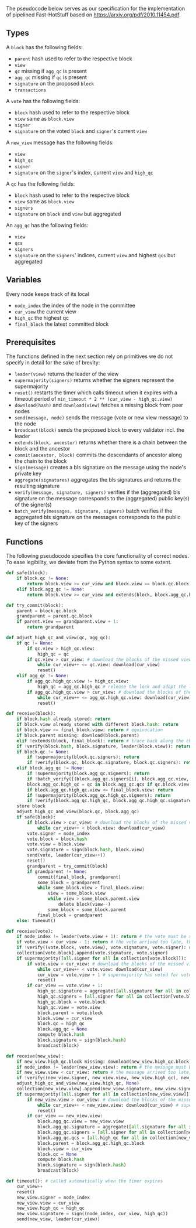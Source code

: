 The pseudocode below serves as our specification for the implementation of pipelined Fast-HotStuff based on https://arxiv.org/pdf/2010.11454.pdf. 

Types
----
A ```block``` has the following fields:
+ ```parent``` hash used to refer to the respective block
+ ```view```
+ ```qc``` missing if ```agg_qc``` is present
+ ```agg_qc``` missing if ```qc``` is present
+ ```signature``` on the proposed ```block```
+ ```transactions```

A ```vote``` has the following fields:
+ ```block``` hash used to refer to the respective block
+ ```view``` same as ```block.view```
+ ```signer```
+ ```signature``` on the voted ```block``` and ```signer```'s current ```view```

A ```new_view``` message has the following fields:
+ ```view```
+ ```high_qc```
+ ```signer```
+ ```signature``` on the ```signer```'s index, current ```view``` and ```high_qc```

A ```qc``` has the following fields:
+ ```block``` hash used to refer to the respective block
+ ```view``` same as ```block.view```
+ ```signers```
+ ```signature``` on ```block``` and ```view``` but aggregated

An ```agg_qc``` has the following fields:
+ ```view```
+ ```qcs```
+ ```signers```
+ ```signature``` on the ```signers```' indices, current ```view``` and highest ```qcs``` but aggregated

Variables
----
Every node keeps track of its local
+ ```node_index``` the index of the node in the committee
+ ```cur_view``` the current view
+ ```high_qc``` the highest qc
+ ```final_block``` the latest committed block

Prerequisites
----
The functions defined in the next section rely on primitives we do not specify in detail for the sake of brevity: 
+ ```leader(view)``` returns the leader of the view
+ ```supermajority(signers)``` returns whether the signers represent the supermajority
+ ```reset()``` restarts the timer which calls timeout when it expires with a timeout period of ```min_timeout * 2 ** (cur_view - high_qc.view)```
+ ```download(hash)``` and ```download(view)``` fetches a missing block from peer nodes
+ ```send(message, node)``` sends the message (vote or new view message) to the node
+ ```broadcast(block)``` sends the proposed block to every validator incl. the leader
+ ```extends(block, ancestor)``` returns whether there is a chain between the block and the ancestor
+ ```commit(ancestor, block)``` commits the descendants of ancestor along the chain to the block
+ ```sign(message)``` creates a bls signature on the message using the node's private key
+ ```aggregate(signatures)``` aggregates the bls signatures and returns the resulting signature
+ ```verify(message, signature, signers)``` verifies if the (aggregated) bls signature on the message corresponds to the (aggregated) public key(s) of the signer(s)
+ ```batch_verify(messages, signature, signers)``` batch verifies if the aggregated bls signature on the messages corresponds to the public key of the signers

Functions
----
The following pseudocode specifies the core functionality of correct nodes. To ease legibility, we deviate from the Python syntax to some extent.

```python
def safe(block):
	if block.qc != None:
		return block.view >= cur_view and block.view == block.qc.block.view + 1
	elif block.agg_qc != None:
		return block.view >= cur_view and extends(block, block.agg_qc.high_qc.block)

def try_commit(block):
	parent = block.qc.block
	grandparent = parent.qc.block
	if parent.view == grandparent.view + 1:
		return grandparent

def adjust_high_qc_and_view(qc, agg_qc):
	if qc != None:
		if qc.view > high_qc.view:
			high_qc = qc
		if qc.view > cur_view: # download the blocks of the missed views
			while cur_view++ <= qc.view: download(cur_view) 
			reset()
	elif agg_qc != None:
		if agg_qc.high_qc.view != high_qc.view:
			high_qc = agg_qc.high_qc # release the lock and adopt the lock of the supermajority
		if agg_qc.high_qc.view > cur_view: # download the blocks of the missed views
			while cur_view++ <= agg_qc.high_qc.view: download(cur_view)
			reset()

def receive(block):
	if block.hash already stored: return
	if block.view already stored with different block.hash: return
	if block.view <= final_block.view: return # equivocation
	if block.parent missing: download(block.parent)
	elif !extends(block, final_block): return # trace back along the chain to detect the block where equivocation happened
	if !verify(block.hash, block.signature, leader(block.view)): return
	if block.qc != None:
		if !supermajority(block.qc.signers): return
		if !verify(block.qc, block.qc.signature, block.qc.signers): return
	elif block.agg_qc != None:
		if !supermajority(block.agg_qc.signers): return
		if !batch_verify([(block.agg_qc.signers[i], block.agg_qc.view, block.agg_qc.qcs[i]) for i in 0..len(block.agg_qc.signers)], block.agg_qc.signature, block.agg_qc.signers): return
		block.agg_qc.high_qc = qc in block.agg_qc.qcs if qc.block.view == max(all.block.view of all in block.agg_qc.qcs)
		if block.agg_qc.high_qc.view <= final_block.view: return
		if !supermajority(block.agg_qc.high_qc.signers): return
		if !verify(block.agg_qc.high_qc, block.agg_qc.high_qc.signature, block.agg_qc.high_qc.signers): return
	store block
	adjust_high_qc_and_view(block.qc, block.agg_qc)
	if safe(block):
		if block.view > cur_view: # download the blocks of the missed views
			while cur_view++ < block.view: download(cur_view) 
		vote.signer = node_index
		vote.block = block.hash
		vote.view = block.view
		vote.signature = sign(block.hash, block.view)
		send(vote, leader(cur_view++))
		reset()
		grandparent = try_commit(block)
		if grandparent != None: 
			commit(final_block, grandparent)
			some_block = grandparent
			while some_block.view > final_block.view:
				view = some_block.view
				while view > some_block.parent.view
					delete block(view--)
				some_block = some_block.parent
			final_block = grandparent
	else: timeout()

def receive(vote):
	if node_index != leader(vote.view + 1): return # the vote must be sent to someone else
	if vote.view < cur_view - 1: return # the vote arrived too late, the vote doesn't count anymore
	if !verify((vote.block, vote.view), vote.signature, vote.signer): return
	collection[vote.block].append(vote.signature, vote.signer)
	if supermajority([all.signer for all in collection[vote.block]]):
		if vote.view > cur_view: # download the blocks of the missed views
			while cur_view++ < vote.view: download(cur_view) 
			cur_view = vote.view + 1 # supermajority has voted for vote.block and advanced to vote.view + 1
			reset()
		if cur_view == vote.view + 1:
			high_qc.signature = aggregate([all.signature for all in collection[vote.block]])
			high_qc.signers = [all.signer for all in collection[vote.block]]
			high_qc.block = vote.block
			high_qc.view = vote.view
			block.parent = vote.block
			block.view = cur_view
			block.qc = high_qc
			block.agg_qc = None
			compute block.hash
			block.signature = sign(block.hash)
			broadcast(block)

def receive(new_view):
	if new_view.high_qc.block missing: download(new_view.high_qc.block) # download the missing block based on its hash
	if node_index != leader(new_view.view): return # the message must be sent to someone else
	if new_view.view < cur_view: return # the message arrived too late, it doesn't count anymore
	if !verify((new_view.signer, new_view.view, new_view.high_qc), new_view.signature, new_view.signer): return
	adjust_high_qc_and_view(new_view.high_qc, None)
	collection[new_view.view].append(new_view.signature, new_view.signer, new_view.high_qc)
	if supermajority([all.signer for all in collection[new_view.view]]):
		if new_view.view > cur_view: # download the blocks of the missed views
			while cur_view++ < new_view.view: download(cur_view) # supermajority has sent a new view message and advanced to new_view.view
			reset()
		if cur_view == new_view.view:
			block.agg_qc.view = new_view.view
			block.agg_qc.signature = aggregate([all.signature for all in collection[new_view.view]])
			block.agg_qc.signers = [all.signer for all in collection[new_view.view]]
			block.agg_qc.qcs = [all.high_qc for all in collection[new_view.view]]
			block.parent = block.agg_qc.high_qc.block
			block.view = cur_view
			block.qc = None
			compute block.hash
			block.signature = sign(block.hash)
			broadcast(block)

def timeout(): # called automatically when the timer expires
	cur_view++
	reset()
	new_view.signer = node_index
	new_view.view = cur_view
	new_view.high_qc = high_qc
	new_view.signature = sign((node_index, cur_view, high_qc))
	send(new_view, leader(cur_view))
```
